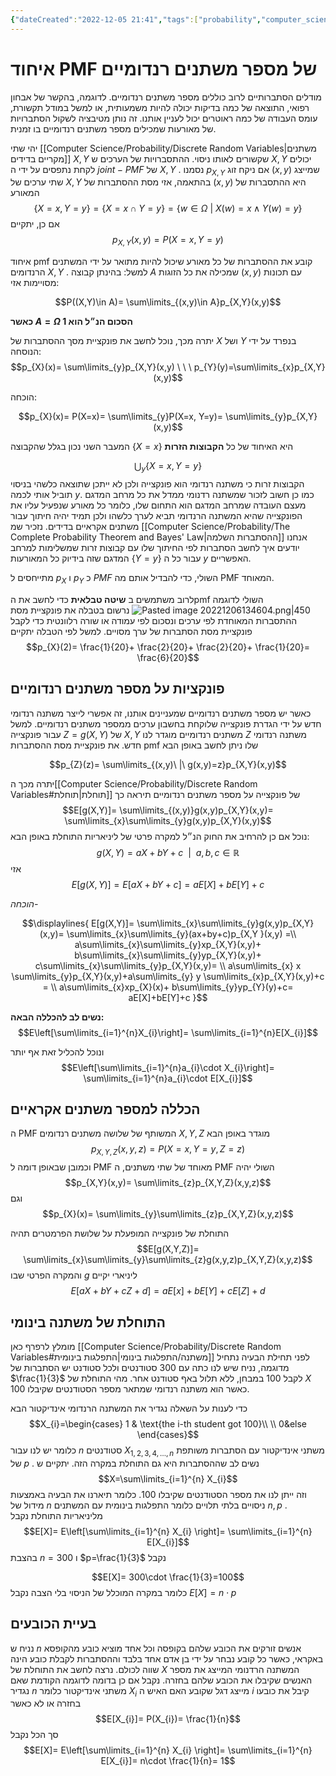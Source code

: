 ```yaml
---
{"dateCreated":"2022-12-05 21:41","tags":["probability","computer_science"],"pageDirection":"rtl","dg-publish":true,"permalink":"/computer-science/probability/joint-pmf/","dgPassFrontmatter":true}
---
```



# איחוד PMF של מספר משתנים רנדומיים
מודלים הסתברותיים לרוב כוללים מספר משתנים רנדומיים. לדוגמה, בהקשר של אבחון רפואי, התוצאה של כמה בדיקות יכולה להיות משמעותית, או למשל במודל תקשורת, עומס העבודה של כמה ראוטרים יכול לעניין אותנו.
זה נותן מטיבציה לשקול הסתברויות של מאורעות שמכילים מספר משתנים רנדומיים בו זמנית.

יהי שתי [[Computer Science/Probability/Discrete Random Variables\|משתנים מקריים בדידים]]  $X,Y$ שקשורים לאותו ניסוי. ההתסברויות של הערכים ש $X,Y$ יכולים לקחת נתפסים על ידי ה $joint-PMF$ של $X,Y$ . נסמנו $p_{X,Y}$ 
אם ניקח זוג $(x,y)$ שמייצג שתי ערכים של $X,Y$ בהתאמה, אזי מסת ההסתברות של $(x,y)$ היא ההתסברות של המאורע 
$$\{X=x, Y=y\}= \{X=x \cap Y=y\}= \{w\in\Omega \ | \  X(w)=x\wedge Y(w) =y\}$$
אם כן, יתקיים 
$$p_{X,Y}(x,y)= P(X=x, Y=y)$$

איחוד pmf קובע את ההסתברות של כל מאורע שיכול להיות מתואר על ידי המשתנים הרנדומים $X,Y$ . למשל: בהינתן קבוצה $A$ שמכילה את כל הזוגות $(x,y)$ עם תכונות מסויימות אזי:

$$P((X,Y)\in A)= \sum\limits_{(x,y)\in A}p_{X,Y}(x,y)$$
 
  __כאשר $A=\Omega$ הסכום הנ״ל הוא 1__ 
  
  יתרה מכך, נוכל לחשב את פונקציית מסך ההסתברות של $X$ ושל $Y$ בנפרד על ידי הנוסחה:
  $$p_{X}(x)= \sum\limits_{y}p_{X,Y}(x,y) \ \ \ p_{Y}(y)=\sum\limits_{x}p_{X,Y}(x,y)$$

הוכחה: 

$$p_{X}(x)= P(X=x)= \sum\limits_{y}P(X=x, Y=y)= \sum\limits_{y}p_{X,Y}(x,y)$$

המעבר השני נכון בגלל שהקבוצה $\{X=x\}$ היא האיחוד של כל __הקבוצות הזרות__ 

$$\bigcup_{y} \{X=x, Y=y\}$$
הקבוצות זרות כי משתנה רנדומי הוא פונקצייה ולכן לא ייתכן שתוצאה כלשהי בניסוי תוביל אותי לכמה $y$.  כמו כן חשוב לזכור שמשתנה רדנומי ממדל את כל מרחב המדגם מעצם העובדה שמרחב המדגם הוא התחום שלו, כלומר כל מאורע שנפעיל עליו את הפונקצייה שהיא המשתנה הרנדומי תביא לערך כלשהו ולכן תמיד יהיה חיתוך עבור משתנים אקראיים בדידים. נזכיר שמ [[Computer Science/Probability/The Complete Probability Theorem and Bayes' Law\|ההסתברות השלמה]] אנחנו יודעים איך לחשב הסתברות לפי החיתוך שלו עם קבוצות זרות שמשלימות למרחב המדגם שזה בידיוק כל המאורעות $\{Y=y\}$ עבור כל ה $y$ האפשריים.

מתייחסים ל $p_{X}$ ו $p_{Y}$ כ $PMF$ השולי, כדי להבדיל אותם מה PMF  המאוחד.

לרוב משתמשים ב __שיטה טבלאית__ כדי לחשב את הpmf השולי לדוגמה
![Pasted image 20221206134604.png|450](/img/user/Assets/Pasted%20image%2020221206134604.png)
נרשום בטבלה את פונקציית מסת ההתסברות המאוחדת לפי ערכים ונסכום לפי עמודה או שורה רלוונטית כדי לקבל פונקציית מסת הסתברות של ערך מסויים.
למשל לפי הטבלה יתקיים 
$$p_{X}(2)= \frac{1}{20}+ \frac{2}{20}+ \frac{2}{20}+ \frac{1}{20}= \frac{6}{20}$$


## פונקציות על מספר משתנים רנדומיים
כאשר יש מספר משתנים רנדומיים שמעניינים  אותנו, זה אפשרי לייצר משתנה רנדומי חדש על ידי הגדרת פונקצייה שלוקחת בחשבון ערכים ממספר משתנים רנדומיים. למשל  עבור פונקצייה $Z=g(X,Y)$ של $X,Y$ משתנים רנדומיים מוגדר לנו $Z$ משתנה רנדומי חדש. את פונקציית מסת ההסתברות pmf שלו ניתן לחשב באופן הבא

$$p_{Z}(z)= \sum\limits_{(x,y)\ |\ g(x,y)=z}p_{X,Y}(x,y)$$


יתרה מכך ה[[Computer Science/Probability/Discrete Random Variables#תוחלת\|תוחלת]]  של פונקצייה על מספר משתנים רנדומיים תיראה כך 
$$E[g(X,Y)]= \sum\limits_{(x,y)}g(x,y)p_{X,Y}(x,y)= \sum\limits_{x}\sum\limits_{y}g(x,y)p_{X,Y}(x,y)$$
נוכל אם כן להרחיב את החוק הנ״ל למקרה פרטי של ליניאריות התוחלת באופן הבא:
$$g(X,Y)= aX+bY+c \ \ | \ \ a,b,c\in\mathbb{R}$$
אזי
$$E[g(X,Y)]= E[aX+bY+c]= aE[X]+bE[Y]+c$$

_הוכחה-_ 

$$\displaylines{
E[g(X,Y)]= \sum\limits_{x}\sum\limits_{y}g(x,y)p_{X,Y}(x,y)= \sum\limits_{x}\sum\limits_{y}(ax+by+c)p_{X,Y }(x,y) =\\
a\sum\limits_{x}\sum\limits_{y}xp_{X,Y}(x,y)+ b\sum\limits_{x}\sum\limits_{y}yp_{X,Y}(x,y)+ c\sum\limits_{x}\sum\limits_{y}p_{X,Y}(x,y)= \\
a\sum\limits_{x} x \sum\limits_{y}p_{X,Y}(x,y)+a\sum\limits_{y} y \sum\limits_{x}p_{X,Y}(x,y)+c = \\
a\sum\limits_{x}xp_{X}(x)+ b\sum\limits_{y}yp_{Y}(y)+c= aE[X]+bE[Y]+c
}$$


__נשים לב להכללה הבאה:__
$$E\left[\sum\limits_{i=1}^{n}X_{i}\right]= \sum\limits_{i=1}^{n}E[X_{i}]$$

ונוכל להכליל זאת אף יותר 
$$E\left[\sum\limits_{i=1}^{n}a_{i}\cdot X_{i}\right]= \sum\limits_{i=1}^{n}a_{i}\cdot E[X_{i}]$$

## הכללה למספר משתנים אקראיים
ה PMF המשותף של שלושה משתנים רנדומים $X,Y,Z$ מוגדר באופן הבא
$$p_{X,Y,Z}(x,y,z)= P(X=x,Y=y,Z=z)$$
וכמובן שבאופן דומה ל PMF מאוחד של שתי משתנים, ה PMF השולי יהיה
$$p_{X,Y}(x,y)= \sum\limits_{z}p_{X,Y,Z}(x,y,z)$$
וגם 
$$p_{X}(x)= \sum\limits_{y}\sum\limits_{z}p_{X,Y,Z}(x,y,z)$$


התוחלת של פונקצייה המופעלת על שלושת הפרמטרים תהיה
$$E[g(X,Y,Z)]= \sum\limits_{x}\sum\limits_{y}\sum\limits_{z}g(x,y,z)p_{X,Y,Z}(x,y,z)$$
והמקרה הפרטי שבו $g$ ליניארי יקיים 
$$E[aX+bY+cZ+d]= aE[x]+bE[Y]+cE[Z]+d$$

## התוחלת של משתנה בינומי
מומלץ לרפרף כאן [[Computer Science/Probability/Discrete Random Variables#משתנה/התפלגות בינומי\|התפלגות בינומית]] לפני תחילת הבעיה
נתחיל מדוגמה, נניח שיש לנו כתה עם 300 סטודנטים ולכל סטודנט יש הסתברות של $\frac{1}{3}$ לקבל 100 במבחן, ללא תלול באף סטודנט אחר.
מהי התוחלת של $X$ כאשר הוא משתנה רנדומי שמתאר מספר הסטודנטים שקיבלו 100.

כדי לענות על השאלה נגדיר את המשתנה הרנדומי אינדיקטור הבא
$$X_{i}=\begin{cases}  1 & \text{the i-th student got 100}\\ \\
0&else
\end{cases}$$
כלומר יש לנו עבור $n$ סטודנטים $X_{1,2,3,4,\dots,n}$ משתני אינדיקטור עם הסתברות משותפת של $p$ . נשים לב שההסתברות היא גם התוחלת במקרה הזה.
יתקיים ש 
$$X=\sum\limits_{i=1}^{n} X_{i}$$
וזה ייתן לנו את מספר הסטודנטים שקיבלו 100. 
כלומר תיארנו את הבעיה באמצעות מידול של $n$ ניסויים בלתי תלויים כלומר התפלגות בינומית עם המשתנים $n,p$ . מליניאריות התוחלת נקבל 
$$E[X]= E\left[\sum\limits_{i=1}^{n} X_{i} \right]= \sum\limits_{i=1}^{n} E[X_{i}]$$
בהצבת $n=300$ ו $p=\frac{1}{3}$ נקבל

$$E[X]= 300\cdot \frac{1}{3}=100$$
כלומר במקרה המוכלל של הניסוי בלי הצבה נקבל $E[X]= n\cdot p$


## בעיית הכובעים 
נניח ש $n$ אנשים זורקים את הכובע שלהם בקופסה וכל אחד מוציא כובע מהקופסא באקראי, כאשר כל קובע נבחר על ידי בן אדם אחד בלבד וההסתברות לקבלת כובע הינה שווה לכולם.
נרצה לחשב את התוחלת של $X$ המשתנה הרדנומי המייצג את מספר האנשים שקיבלו את הכובע שלהם בחזרה.
נקבל אם כן בדומה לדוגמה הקודמת שאם נגדיר $n$ משתני אינדיקטור כלומר $X_{i}$ מייצג דגל שקובע האם האיש ה $i$ קיבל את כובעו בחזרה או לא כאשר 
$$E[X_{i}]= P(X_{i})= \frac{1}{n}$$
סך הכל נקבל 
$$E[X]= E\left[\sum\limits_{i=1}^{n} X_{i} \right]= \sum\limits_{i=1}^{n} E[X_{i}]= n\cdot \frac{1}{n}= 1$$
